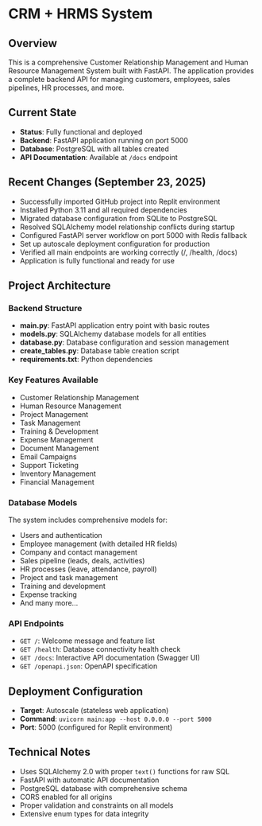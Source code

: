 # CRM + HRMS System

## Overview
This is a comprehensive Customer Relationship Management and Human Resource Management System built with FastAPI. The application provides a complete backend API for managing customers, employees, sales pipelines, HR processes, and more.

## Current State
- **Status**: Fully functional and deployed
- **Backend**: FastAPI application running on port 5000
- **Database**: PostgreSQL with all tables created
- **API Documentation**: Available at `/docs` endpoint

## Recent Changes (September 23, 2025)
- Successfully imported GitHub project into Replit environment
- Installed Python 3.11 and all required dependencies
- Migrated database configuration from SQLite to PostgreSQL
- Resolved SQLAlchemy model relationship conflicts during startup
- Configured FastAPI server workflow on port 5000 with Redis fallback
- Set up autoscale deployment configuration for production
- Verified all main endpoints are working correctly (/, /health, /docs)
- Application is fully functional and ready for use

## Project Architecture

### Backend Structure
- **main.py**: FastAPI application entry point with basic routes
- **models.py**: SQLAlchemy database models for all entities
- **database.py**: Database configuration and session management
- **create_tables.py**: Database table creation script
- **requirements.txt**: Python dependencies

### Key Features Available
- Customer Relationship Management
- Human Resource Management
- Project Management
- Task Management
- Training & Development
- Expense Management
- Document Management
- Email Campaigns
- Support Ticketing
- Inventory Management
- Financial Management

### Database Models
The system includes comprehensive models for:
- Users and authentication
- Employee management (with detailed HR fields)
- Company and contact management
- Sales pipeline (leads, deals, activities)
- HR processes (leave, attendance, payroll)
- Project and task management
- Training and development
- Expense tracking
- And many more...

### API Endpoints
- `GET /`: Welcome message and feature list
- `GET /health`: Database connectivity health check
- `GET /docs`: Interactive API documentation (Swagger UI)
- `GET /openapi.json`: OpenAPI specification

## Deployment Configuration
- **Target**: Autoscale (stateless web application)
- **Command**: `uvicorn main:app --host 0.0.0.0 --port 5000`
- **Port**: 5000 (configured for Replit environment)

## Technical Notes
- Uses SQLAlchemy 2.0 with proper `text()` functions for raw SQL
- FastAPI with automatic API documentation
- PostgreSQL database with comprehensive schema
- CORS enabled for all origins
- Proper validation and constraints on all models
- Extensive enum types for data integrity